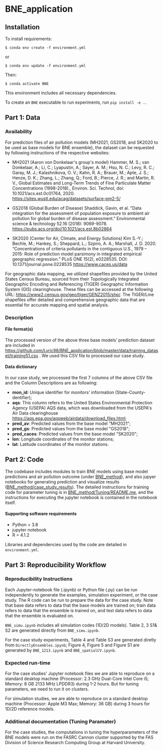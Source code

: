 # BNE_application

## Installation

To install requirements:
```
$ conda env create -f environment.yml
```
or 
```
$ conda env update -f environment.yml
```
Then:
```
$ conda activate BNE
```
This environment includes all necessary dependencies.

To create an `BNE` executable to run experiments, run `pip install -e .`.

## Part 1: Data

### Availability

For prediction files of air pollution models (MH2021, GS2018, and SK2020 to be used as base models for BNE ensemble), the dataset can be requested by following instructions of the respective websites:


* MH2021 (Aaron von Donkelaar's group's model)
Hammer, M. S.; van Donkelaar, A.; Li, C.; Lyapustin, A.; Sayer, A. M.; Hsu, N. C.; Levy, R. C.; Garay, M. J.; Kalashnikova, O. V.; Kahn, R. A.; Brauer, M.; Apte, J. S.; Henze, D. K.; Zhang, L.; Zhang, Q.; Ford, B.; Pierce, J. R.; and Martin, R. V., Global Estimates and Long-Term Trends of Fine Particulate Matter Concentrations (1998-2018)., Environ. Sci. Technol, doi: 10.1021/acs.est.0c01764, 2020.
https://sites.wustl.edu/acag/datasets/surface-pm2-5/ 


* GS2018 (Global Burden of Disease)
Shaddick, Gavin, et al. "Data integration for the assessment of population exposure to ambient air pollution for global burden of disease assessment." Environmental science & technology 52.16 (2018): 9069-9078.
https://pubs.acs.org/doi/10.1021/acs.est.8b02864 


* SK2020 (Center for Air, Climate, and Energy Solutions)
Kim S.-Y.; Bechle, M.; Hankey, S.; Sheppard, L.; Szpiro, A. A.; Marshall, J. D. 2020. “Concentrations of criteria pollutants in the contiguous U.S., 1979 – 2015: Role of prediction model parsimony in integrated empirical geographic regression.” PLoS ONE 15(2), e0228535. DOI: 10.1371/journal.pone.0228535
https://www.caces.us/data 

For geographic data mapping, we utilized shapefiles provided by the United States Census Bureau, sourced from their Topologically Integrated Geographic Encoding and Referencing (TIGER) Geographic Information System (GIS) clearinghouse. These files can be accessed at the following URL: https://www2.census.gov/geo/tiger/GENZ2015/shp/. The TIGER/Line shapefiles offer detailed and comprehensive geographic data that are essential for accurate mapping and spatial analysis.


### Description

#### File format(s)

The processed version of the above three base models’ prediction dataset are included in 
https://github.com/Lyric98/BNE_application/blob/master/data/training_dataset/training51.csv . We used this CSV file to processed our case study.

#### Data dictionary

In our case study, we processed the first 7 columns of the above CSV file and the Column Descriptions are as following:

* **mon_id**: Unique identifier for monitors' information (State-County-dentifier);
* **aqs**: This column refers to the United States Environmental Protection Agency (USEPA) AQS data, which was downloaded from the USEPA's Air Data clearinghouse https://aqs.epa.gov/aqsweb/airdata/download_files.html;
* **pred_av**: Predicted values from the base model "MH2021";
* **pred_gs**: Predicted values from the base model "GS2018";
* **pred_caces**: Predicted values from the base model "SK2020";
* **lon**: Longitude coordinates of the monitor stations;
* **lat**: Latitude coordinates of the monitor stations.

## Part 2: Code

The codebase includes modules to train BNE models using base model predictions and air pollution outcome (under [BNE_method](https://github.com/Lyric98/BNE_application/tree/master/BNE_method)), and also jupyer notebooks for generating prediction and visualize results ([BNE_method/case_study_results](https://github.com/Lyric98/BNE_application/tree/master/BNE_method/case_study_results)). The detailed instructions for training code for parameter tuning is in [BNE_method/Tuning/README.me](https://github.com/Lyric98/BNE_application/tree/master/BNE_method/Tuning#readme), and the instructions for executing the jupyter notebook is contained in the notebook itself.

#### Supporting software requirements 
- Python = 3.8
- jupyter notebook
- R = 4.1.2

Libraries and dependencies used by the code are detailed in `environment.yml`.


## Part 3: Reproducibility Workflow

### Reproducibility Instructions
Each Jupyter-notebook file (.ipynb) or Python file (.py) can be run independently to generate the examples, simulation experiment, or the case study. The R code can be run to prepare the data for the case study. Note that base data refers to data that the base models are trained on; train data refers to data that the ensemble is trained on, and test data refers to data that the ensemble is evaluated on. 

`BNE_simu.ipynb` includes all simulation codes (1D/2D models). Table 2, 3 S1& S2 are generated directly from `BNE_simu.ipynb`.

For the case study experiments, Table 4 and Table S3 are generated diretly from `DirectlyEnsembles.ipynb`; Figure 4, Figure 5 and Figure S1 are generated by `BNE_1213.ipynb` and `BNE_spatialCV.ipynb`.

### Expected run-time

For the case studies' Jupyter notebook files we are able to reproduce on a standard desktop machine (Processor: 2.3 GHz Dual-Core Intel Core i5; Memory: 8 GB 2133 MHz LPDDR3) during 1-2 hours. But for tuning parameters, we need to run it on clusters. 

For simulation studies, we are able to reproduce on a standard desktop machine (Processor: Apple M3 Max; Memory: 36 GB) during 3 hours for 1D/2D reference models.

### Additional documentation (Tuning Paramater)

For the case studies, the computations in tuning the hyperparameters of the BNE models were run on the FASRC Cannon cluster supported by the FAS Division of Science Research Computing Group at Harvard University.
